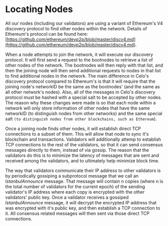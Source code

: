 # Locating Nodes

All our nodes \(including our validators\) are using a variant of Ethereum's V4 discovery protocol to find other nodes within the network. Details of Ethereum's protocol can be found here: [https://github.com/ethereum/devp2p/blob/master/discv4.md](https://github.com/ethereum/devp2p/blob/master/discv4.md).

When a node attempts to join the network, it will execute our discovery protocol.  It will first send a request to the bootnodes to retrieve a list of other nodes of the network. The bootnodes will then reply with that list, and then the joining node will then send additional requests to nodes in that list to find additional nodes in the network.  The main difference in Celo's discovery protocol compared to Ethereum's is that it will require that the joining node's networkID be the same as the bootnodes' \(and the same as all other network's nodes\).  Also, all of the messages in Celo's discovery protocol must be hashed with a special salt to be accepted by other nodes.  The reason why these changes were made is so that each node within a network will only store information of other nodes that have the same networkID (to distinguish nodes from other networks) and the same special salt `(to distinguish nodes from other blockchains, such as Ethereum`).

Once a joining node finds other nodes, it will establish direct TCP connections to a subset of them.  This will allow that node to sync it's blockchain and transactions.  Validators will additionally attemp to establish TCP connections to the rest of the validators, so that it can send consensus messages directly to them, instead of via gossip.  The reason that the validators do this is to minimize the latency of messages that are sent and received among the validators, and to ultimately help minimize block time.

The way that validators communicate their IP address to other validators is by periodically gossiping a subprotocol message that we call an _IstanbulAnnounce_ message. That message will contain n copies (where n is the total number of validators for the current epoch) of the sending validator's IP address where each copy is encrypted with the other validators' public key.  Once a validator receives a gossiped _IstanbulAnnounce_ message, it will decrypt the encrypted IP address that was encrypted with it's public key, and then establish a TCP connection to it.  All consensus related messages will then sent via those direct TCP connections.
